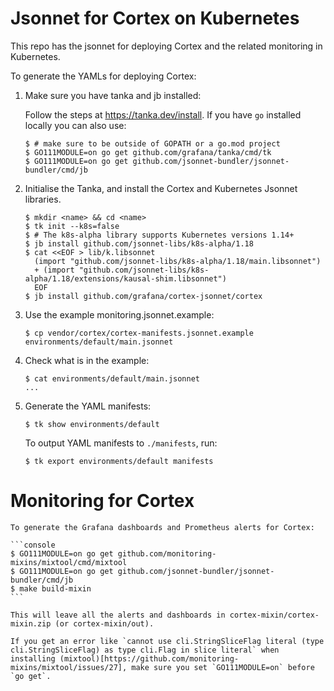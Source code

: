 # Jsonnet for Cortex on Kubernetes

This repo has the jsonnet for deploying Cortex and the related monitoring in Kubernetes.

To generate the YAMLs for deploying Cortex:

1. Make sure you have tanka and jb installed:

    Follow the steps at https://tanka.dev/install. If you have `go` installed locally you can also use:

    ```console
    $ # make sure to be outside of GOPATH or a go.mod project
    $ GO111MODULE=on go get github.com/grafana/tanka/cmd/tk
    $ GO111MODULE=on go get github.com/jsonnet-bundler/jsonnet-bundler/cmd/jb
    ```

1. Initialise the Tanka, and install the Cortex and Kubernetes Jsonnet libraries.

    ```console
    $ mkdir <name> && cd <name>
    $ tk init --k8s=false
    $ # The k8s-alpha library supports Kubernetes versions 1.14+
    $ jb install github.com/jsonnet-libs/k8s-alpha/1.18
    $ cat <<EOF > lib/k.libsonnet
      (import "github.com/jsonnet-libs/k8s-alpha/1.18/main.libsonnet")
      + (import "github.com/jsonnet-libs/k8s-alpha/1.18/extensions/kausal-shim.libsonnet")
      EOF
    $ jb install github.com/grafana/cortex-jsonnet/cortex
    ```

1. Use the example monitoring.jsonnet.example:

    ```console
    $ cp vendor/cortex/cortex-manifests.jsonnet.example environments/default/main.jsonnet
    ```

1. Check what is in the example:

    ```console
    $ cat environments/default/main.jsonnet
    ...
    ```

1. Generate the YAML manifests:

    ```console
    $ tk show environments/default
    ```

    To output YAML manifests to `./manifests`, run:

    ```console
    $ tk export environments/default manifests
    ```

# Monitoring for Cortex

    To generate the Grafana dashboards and Prometheus alerts for Cortex:

    ```console
    $ GO111MODULE=on go get github.com/monitoring-mixins/mixtool/cmd/mixtool
    $ GO111MODULE=on go get github.com/jsonnet-bundler/jsonnet-bundler/cmd/jb
    $ make build-mixin
    ```

    This will leave all the alerts and dashboards in cortex-mixin/cortex-mixin.zip (or cortex-mixin/out).

    If you get an error like `cannot use cli.StringSliceFlag literal (type cli.StringSliceFlag) as type cli.Flag in slice literal` when installing (mixtool)[https://github.com/monitoring-mixins/mixtool/issues/27], make sure you set `GO111MODULE=on` before `go get`.
